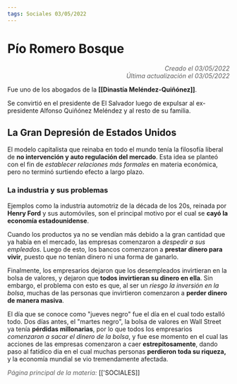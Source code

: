 ```yaml
---
tags: Sociales 03/05/2022
---
```


# Pío Romero Bosque
<div style="text-align: right; opacity: 0.7; font-style: italic;">Creado el 03/05/2022</div>
<div style="text-align: right; opacity: 0.7; font-style: italic;">Última actualización el 03/05/2022</div>

Fue uno de los abogados de la **[[Dinastía Meléndez-Quiñónez]]**. 

Se convirtió en el presidente de El Salvador luego de expulsar al ex-presidente Alfonso Quiñónez Meléndez y al resto de su familia.

## La Gran Depresión de Estados Unidos

El modelo capitalista que reinaba en todo el mundo tenía la filosofía liberal de **no intervención y auto regulación del mercado**. Esta idea se planteó con el fin de *establecer relaciones más formales* en materia económica, pero no terminó surtiendo efecto a largo plazo.

### La industria y sus problemas

Ejemplos como la industria automotriz de la década de los 20s, reinada por **Henry Ford** y sus automóviles, son el principal motivo por el cual se **cayó la economía estadounidense**.

Cuando los productos ya no se vendían más debido a la gran cantidad que ya había en el mercado, las empresas comenzaron a *despedir a sus empleados*. Luego de esto, los bancos comenzaron a **prestar dinero para vivir**, puesto que no tenían dinero ni una forma de ganarlo.

Finalmente, los empresarios dejaron que los desempleados invirtieran en la bolsa de valores, y dejaron que **todos invirtieran su dinero en ella**. Sin embargo, el problema con esto es que, al ser un *riesgo la inversión en la bolsa*, muchas de las personas que invirtieron comenzaron a **perder dinero de manera masiva**.

El día que se conoce como "jueves negro" fue el día en el cual todo estalló todo. Dos días antes, el "martes negro", la bolsa de valores en Wall Street ya tenía **pérdidas millonarias**, por lo que todos los empresarios *comenzaron a sacar el dinero de la bolsa*, y fue ese momento en el cual las acciones de las empresas comenzaron a caer **estrepitosamente**, dando paso al fatídico dia en el cual muchas personas **perdieron toda su riqueza,** y la economía mundial se vio tremendamente afectada.

<span style="opacity: 0.7; font-style: italic;">Página principal de la materia:</span> [['SOCIALES]]